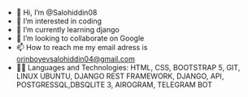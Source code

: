 - 👋 Hi, I’m @Salohiddin08
- 👀 I’m interested in coding
- 🌱 I’m currently learning django
- 💞️ I’m looking to collaborate on Google
- 📫 How to reach me my email adress is orinboyevsalohiddin04@gmail.com
- 👨‍💻 Languages and Technologies:
HTML, CSS, BOOTSTRAP 5, GIT, LINUX UBUNTU, DJANGO REST FRAMEWORK, DJANGO, API, POSTGRESSQL,DBSQLITE 3, AIROGRAM, TELEGRAM BOT
